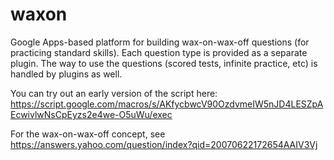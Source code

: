 waxon
=====

Google Apps-based platform for building wax-on-wax-off questions (for practicing standard skills). Each question type is provided as a separate plugin. The way to use the questions (scored tests, infinite practice, etc) is handled by plugins as well.

You can try out an early version of the script here:
https://script.google.com/macros/s/AKfycbwcV90OzdvmeIW5nJD4LESZpAEcwivlwNsCpEyzs2e4we-O5uWu/exec

For the wax-on-wax-off concept, see https://answers.yahoo.com/question/index?qid=20070622172654AAIV3Vj
